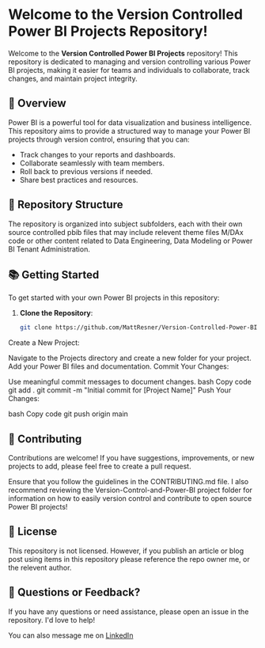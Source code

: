 # Welcome to the Version Controlled Power BI Projects Repository!

Welcome to the **Version Controlled Power BI Projects** repository! This repository is dedicated to managing and version controlling various Power BI projects, making it easier for teams and individuals to collaborate, track changes, and maintain project integrity.

## 🚀 Overview

Power BI is a powerful tool for data visualization and business intelligence. This repository aims to provide a structured way to manage your Power BI projects through version control, ensuring that you can:

* Track changes to your reports and dashboards.
* Collaborate seamlessly with team members.
* Roll back to previous versions if needed.
* Share best practices and resources.

## 📁 Repository Structure

The repository is organized into subject subfolders, each with their own source controlled pbib files that may include relevent theme files M/DAx code or other content related to Data Engineering, Data Modeling or Power BI Tenant Administration.

## 📚 Getting Started

To get started with your own Power BI projects in this repository:

1. **Clone the Repository**:
   ```bash
   git clone https://github.com/MattResner/Version-Controlled-Power-BI-Projects.git
Create a New Project:

Navigate to the Projects directory and create a new folder for your project.
Add your Power BI files and documentation.
Commit Your Changes:

Use meaningful commit messages to document changes.
bash
Copy code
git add .
git commit -m "Initial commit for [Project Name]"
Push Your Changes:

bash
Copy code
git push origin main
## 🤝 Contributing
Contributions are welcome! If you have suggestions, improvements, or new projects to add, please feel free to create a pull request. 

Ensure that you follow the guidelines in the CONTRIBUTING.md file. I also recommend reviewing the Version-Control-and-Power-BI project folder for information on how to easily version control and contribute to open source Power BI projects!

## 📄 License
This repository is not licensed. However, if you publish an article or blog post using items in this repository please reference the repo owner me, or the relevent author. 


## 💬 Questions or Feedback?
If you have any questions or need assistance, please open an issue in the repository. I'd love to help!

You can also message me on [LinkedIn](https://www.linkedin.com/in/matthewresner/)

